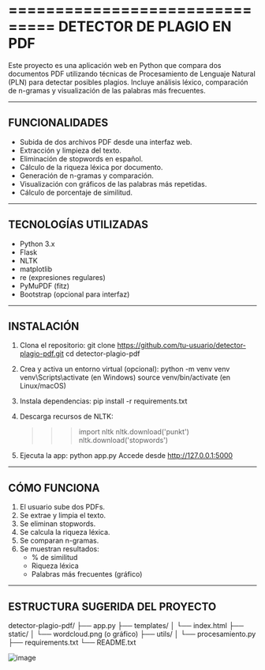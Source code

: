 ===============================
 DETECTOR DE PLAGIO EN PDF
===============================

Este proyecto es una aplicación web en Python que compara dos documentos PDF utilizando técnicas de Procesamiento de Lenguaje Natural (PLN) para detectar posibles plagios. Incluye análisis léxico, comparación de n-gramas y visualización de las palabras más frecuentes.

---------------------
FUNCIONALIDADES
---------------------
- Subida de dos archivos PDF desde una interfaz web.
- Extracción y limpieza del texto.
- Eliminación de stopwords en español.
- Cálculo de la riqueza léxica por documento.
- Generación de n-gramas y comparación.
- Visualización con gráficos de las palabras más repetidas.
- Cálculo de porcentaje de similitud.

-----------------------------
 TECNOLOGÍAS UTILIZADAS
-----------------------------
- Python 3.x
- Flask
- NLTK
- matplotlib
- re (expresiones regulares)
- PyMuPDF (fitz)
- Bootstrap (opcional para interfaz)

---------------------
 INSTALACIÓN
---------------------
1. Clona el repositorio:
   git clone https://github.com/tu-usuario/detector-plagio-pdf.git
   cd detector-plagio-pdf

2. Crea y activa un entorno virtual (opcional):
   python -m venv venv
   venv\Scripts\activate     (en Windows)
   source venv/bin/activate  (en Linux/macOS)

3. Instala dependencias:
   pip install -r requirements.txt

4. Descarga recursos de NLTK:
   >>> import nltk
   >>> nltk.download('punkt')
   >>> nltk.download('stopwords')

5. Ejecuta la app:
   python app.py
   Accede desde http://127.0.0.1:5000

------------------------
 CÓMO FUNCIONA
------------------------
1. El usuario sube dos PDFs.
2. Se extrae y limpia el texto.
3. Se eliminan stopwords.
4. Se calcula la riqueza léxica.
5. Se comparan n-gramas.
6. Se muestran resultados:
   - % de similitud
   - Riqueza léxica
   - Palabras más frecuentes (gráfico)

--------------------------------------
 ESTRUCTURA SUGERIDA DEL PROYECTO
--------------------------------------
detector-plagio-pdf/
├── app.py
├── templates/
│   └── index.html
├── static/
│   └── wordcloud.png (o gráfico)
├── utils/
│   └── procesamiento.py
├── requirements.txt
└── README.txt

![image](https://github.com/user-attachments/assets/198718d8-9635-4768-a266-570b533e545b)
